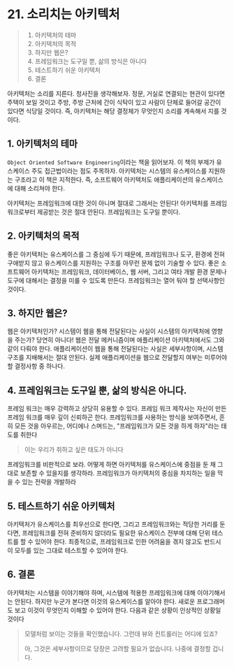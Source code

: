 # 21. 소리치는 아키텍처

> 1. 아키텍처의 테마
> 2. 아키텍처의 목적
> 3. 하지만 웹은?
> 4. 프레임워크는 도구일 뿐, 삶의 방식은 아니다
> 5. 테스트하기 쉬운 아키텍처
> 6. 결론

아키텍처는 소리를 지른다. 청사진을 생각해보자. 정문, 거실로 연결되는 현관이 있다면 주택이 보일 것이고 주방, 주방 근처에 간이 식탁이 있고 사람이 단체로 들어갈 공간이 있다면 식당일 것이다. 즉, 아키텍처는 해당 결정체가 무엇인지 소리를 계속해서 지를 것이다. 

## 1. 아키텍처의 테마

`Object Oriented Software Engineering`이라는 책을 읽어보자. 이 책의 부제가 유스케이스 주도 접근법이라는 점도 주목하자. 아키텍처는 시스템의 유스케이스를 지원하는 구조라고 이 책은 지적한다. 즉, 소프트웨어 아키텍처도 애플리케이션의 유스케이스에 대해 소리쳐야 한다.

아키텍처는 프레임워크에 대한 것이 아니며 절대로 그래서는 안된다! 아키텍처를 프레임워크로부터 제공받는 것은 절대 안된다. 프레임워크는 도구일 뿐이다.

## 2. 아키텍처의 목적

좋은 아키텍처는 유스케이스를 그 중심에 두기 때문에, 프레임워크나 도구, 환경에 전혀 구애받지 않고 유스케이스를 지원하는 구조를 아무런 문제 없이 기술할 수 있다. 좋은 소프트웨어 아키텍처는 프레임워크, 데이터베이스, 웹 서버, 그리고 여타 개발 환경 문제나 도구에 대해서는 결정을 미룰 수 있도록 만든다. 프레임워크는 열어 둬야 할 선택사항인것이다. 

## 3. 하지만 웹은?

웹은 아키텍처인가? 시스템이 웹을 통해 전달된다는 사실이 시스템의 아키텍처에 영향을 주는가? 당연히 아니다! 웹은 전달 메커니즘이며 애플리케이션 아키텍처에서도 그와 같이 다뤄야 한다. 애플리케이션이 웹을 통해 전달된다는 사실은 세부사항이며, 시스템 구조를 지배해서는 절대 안된다. 실제 애플리케이션을 웹으로 전달할지 여부는 미루어야 할 결정사항 중 하나다.

## 4. 프레임워크는 도구일 뿐, 삶의 방식은 아니다.

프레임 워크는 매우 강력하고 상당히 유용할 수 있다. 프레임 워크 제작사는 자신이 만든 프레임 워크를 매우 깊이 신뢰하곤 한다. 프레임워크를 사용하는 방식을 보여주면서, 흔히 모든 것을 아우르는, 어디에나 스며드는, "프레임워크가 모든 것을 하게 하자"라는 태도를 취한다

> 이는 우리가 취하고 싶은 태도가 아니다

프레임워크를 비판적으로 보라. 어떻게 하면 아키텍처를 유스케이스에 중점을 둔 채 그대로 보존할 수 있을지를 생각하라. 프레임워크가 아키텍처의 중심을 차지하는 일을 막을 수 있는 전략을 개발하라

## 5. 테스트하기 쉬운 아키텍처

아키텍처가 유스케이스를 최우선으로 한다면, 그리고 프레임워크와는 적당한 거리를 둔다면, 프레임워크를 전혀 준비하지 않더라도 필요한 유스케이스 전부에 대해 단위 테스트를 할 수 있어야 한다. 최종적으로, 프레임워크로 인한 어려움을 겪지 않고도 반드시 이 모두를 있는 그대로 테스트할 수 있어야 한다.

## 6. 결론

아키텍처는 시스템을 이야기해야 하며, 시스템에 적용한 프레임워크에 대해 이야기해서는 안된다. 하지만 누군가 본다면 이것의 유스케이스를 알아야 한다. 새로운 프로그래머도 보고 이것이 무엇인지 이해할 수 있어야 한다. 다음과 같은 상황이 인상적인 상황일 것이다

> 모델처럼 보이는 것들을 확인했습니다. 그런데 뷰와 컨트롤러는 어디에 있죠?
>
> 아, 그것은 세부사항이므로 당장은 고려할 필요가 없습니다. 나중에 결정할 겁니다.

